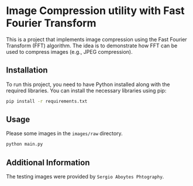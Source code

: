 # Image Compression utility with Fast Fourier Transform

This is a project that implements image compression using the Fast Fourier Transform (FFT) algorithm. 
The idea is to demonstrate how FFT can be used to compress images (e.g., JPEG compression).

## Installation

To run this project, you need to have Python installed along with the required libraries. You can install the necessary libraries using pip:

```bash
pip install -r requirements.txt
```

## Usage

Please some images in the `images/raw` directory.

```bash
python main.py
```

## Additional Information

The testing images were provided by `Sergio Aboytes Phtography`.
